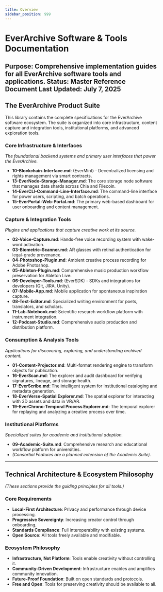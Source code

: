 ```yaml
---
title: Overview
sidebar_position: 999
---
```


# EverArchive Software & Tools Documentation
**Purpose**: Comprehensive implementation guides for all EverArchive software tools and applications.
**Status**: Master Reference Document
**Last Updated**: July 7, 2025
---

## The EverArchive Product Suite

This library contains the complete specifications for the EverArchive software ecosystem. The suite is organized into core infrastructure, content capture and integration tools, institutional platforms, and advanced exploration tools.

### Core Infrastructure & Interfaces
*The foundational backend systems and primary user interfaces that power the EverArchive.*

- **10-Blockchain-Interface.md**: (EverMint) - Decentralized licensing and rights management via smart contracts.
- **13-EverNode-Storage-Manager.md**: The core storage node software that manages data shards across Chia and Filecoin.
- **14-EverCLI-Command-Line-Interface.md**: The command-line interface for power users, scripting, and batch operations.
- **15-EverPortal-Web-Portal.md**: The primary web-based dashboard for user onboarding and content management.

### Capture & Integration Tools
*Plugins and applications that capture creative work at its source.*

- **02-Voice-Capture.md**: Hands-free voice recording system with wake-word activation.
- **03-Biometric-Scanner.md**: AR glasses with retinal authentication for legal-grade provenance.
- **04-Photoshop-Plugin.md**: Ambient creative process recording for Adobe Photoshop.
- **05-Ableton-Plugin.md**: Comprehensive music production workflow preservation for Ableton Live.
- **06-Developer-Tools.md**: (EverSDK) - SDKs and integrations for developers (Git, JIRA, Unity).
- **07-Mobile-App.md**: Mobile application for spontaneous inspiration capture.
- **08-Text-Editor.md**: Specialized writing environment for poets, translators, and scholars.
- **11-Lab-Notebook.md**: Scientific research workflow platform with instrument integration.
- **12-Podcast-Studio.md**: Comprehensive audio production and distribution platform.

### Consumption & Analysis Tools
*Applications for discovering, exploring, and understanding archived content.*

- **01-Content-Projector.md**: Multi-format rendering engine to transform objects for publication.
- **16-EverScan.md**: The explorer and audit dashboard for verifying signatures, lineage, and storage health.
- **17-EverScribe.md**: The intelligent system for institutional cataloging and metadata generation.
- **18-EverVerse-Spatial Explorer.md**: The spatial explorer for interacting with 3D assets and data in VR/AR.
- **19-EverChrono-Temporal Process Explorer.md**: The temporal explorer for replaying and analyzing a creative process over time.

### Institutional Platforms
*Specialized suites for academic and institutional adoption.*

- **09-Academic-Suite.md**: Comprehensive research and educational workflow platform for universities.
- *(Consortial Features are a planned extension of the Academic Suite).*

---
## Technical Architecture & Ecosystem Philosophy
*(These sections provide the guiding principles for all tools.)*

### **Core Requirements**
- **Local-First Architecture**: Privacy and performance through device processing.
- **Progressive Sovereignty**: Increasing creator control through onboarding.
- **Standards Compliance**: Full interoperability with existing systems.
- **Open Source**: All tools freely available and modifiable.

### **Ecosystem Philosophy**
- **Infrastructure, Not Platform**: Tools enable creativity without controlling it.
- **Community-Driven Development**: Infrastructure enables and amplifies community innovation.
- **Future-Proof Foundation**: Built on open standards and protocols.
- **Free and Open**: Tools for preserving creativity should be available to all.

